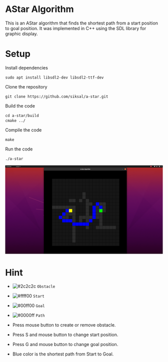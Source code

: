 # AStar Algorithm
This is an AStar algorithm that finds the shortest path from a start position to goal position. It was implemented in C++ using the SDL library for graphic display.

# Setup
Install dependencies
```
sudo apt install libsdl2-dev libsdl2-ttf-dev
```
Clone the repository
```
git clone https://github.com/siksal/a-star.git
```
Build the code
```
cd a-star/build
cmake ../
```
Compile the code
```
make
```
Run the code
```
./a-star
```
![AStar Algorithm](https://github.com/siksal/a-star/blob/master/AStar%20picture.png)

# Hint
- ![#2c2c2c](https://placehold.co/15x15/2c2c2c/2c2c2c.png) `Obstacle`
- ![#ffff00](https://placehold.co/15x15/ffff00/ffff00.png) `Start`
- ![#00ff00](https://placehold.co/15x15/00ff00/00ff00.png) `Goal`
- ![#0000ff](https://placehold.co/15x15/0000ff/0000ff.png) `Path`

- Press mouse button to create or remove obstacle.
- Press S and mouse button to change start position.
- Press G and mouse button to change goal position.
- Blue color is the shortest path from Start to Goal.